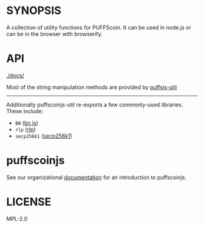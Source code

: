# SYNOPSIS

A collection of utility functions for PUFFScoin. It can be used in node.js or can be in the browser with browserify.

# API

[./docs/](./docs/README.md)

Most of the string manipulation methods are provided by [puffsjs-util](https://github.com/puffscoin/puffsjs-util)

---

Additionally puffscoinjs-util re-exports a few commonly-used libraries. These include:

- `BN` ([bn.js](https://github.com/indutny/bn.js))
- `rlp` ([rlp](https://github.com/puffscoinjs/rlp))
- `secp256k1` ([secp256k1](https://github.com/cryptocoinjs/secp256k1-node/))

# puffscoinjs

See our organizational [documentation](http://puffscoin.leafycauldronapothecary.com/puffwiki/puffscoinjs-user-guide/) for an introduction to puffscoinjs.


# LICENSE

MPL-2.0

